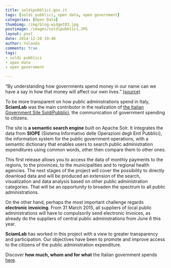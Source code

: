 ```yaml
---
title: soldipubblici.gov.it
tags: [soldi pubblici, open data, open government]
categories: [Open Data]
thumbimg: /img/blog-widget03.jpg
postimage: /images/soldipubblici.JPG
layout: post
date: 2014-12-20 19:40
author: Yolanda
comments: true
tags:
- soldi pubblici
- open data
- open government

---
```


“By understanding how governments spend money in our name can we have a say in how that money will affect our own lives.” [(source)](https://openspending.org/)

To be more transparent on how public administrations spend in Italy, **SciamLab** was the main contributor in the realization of [the Italian Government Site SoldiPubblici](http://soldipubblici.gov.it), the communication of government spending to citizens.

The site is **a semantic search engine** built on Apache Solr. It integrates the data from **SIOPE** (Sistema Informativo delle Operazioni degli Enti Pubblici), the information system for the public government operations, with a semantic dictionary that enables users to search public administration expenditures using common words, other then compare them to other ones.

This first release allows you to access the data of monthly payments to the regions, to the provinces, to the municipalities and to regional health agencies. 
The next stages of the project will cover the possibility to directly download data and will be produced an extension of the search, visualization and data analysis based on other public administration categories. That will be an opportunity to broaden the spectrum to all public administrations.

On the other hand, perhaps the most important challenge regards **electronic invoicing**. From 31 March 2015, all suppliers of local public administrations will have to compulsorily send electronic invoices, as already do the suppliers of central public administrations from June 6 this year.

**SciamLab** has worked in this project with a view to greater transparency and participation. Our objectives have been to promote and improve access to the citizens of the public administration expenditure.

Discover **how much, whom and for what** the Italian government spends [here](http://soldipubblici.gov.it).
